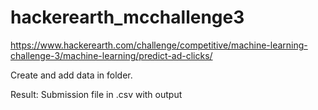 # hackerearth_mcchallenge3
https://www.hackerearth.com/challenge/competitive/machine-learning-challenge-3/machine-learning/predict-ad-clicks/

Create and add data in folder.

Result: Submission file in .csv with output 
